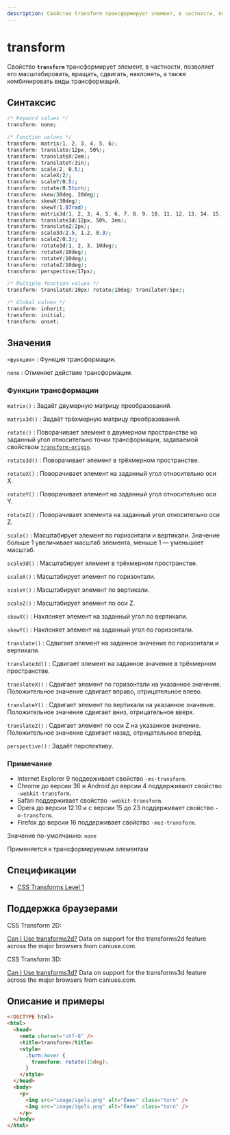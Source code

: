 ```yaml
---
description: Свойство transform трансформирует элемент, в частности, позволяет его масштабировать, вращать, сдвигать, наклонять, а также комбинировать виды трансформаций
---
```


# transform

Свойство **`transform`** трансформирует элемент, в частности, позволяет его масштабировать, вращать, сдвигать, наклонять, а также комбинировать виды трансформаций.

## Синтаксис

```css
/* Keyword values */
transform: none;

/* Function values */
transform: matrix(1, 2, 3, 4, 5, 6);
transform: translate(12px, 50%);
transform: translateX(2em);
transform: translateY(3in);
transform: scale(2, 0.5);
transform: scaleX(2);
transform: scaleY(0.5);
transform: rotate(0.5turn);
transform: skew(30deg, 20deg);
transform: skewX(30deg);
transform: skewY(1.07rad);
transform: matrix3d(1, 2, 3, 4, 5, 6, 7, 8, 9, 10, 11, 12, 13, 14, 15, 16);
transform: translate3d(12px, 50%, 3em);
transform: translateZ(2px);
transform: scale3d(2.5, 1.2, 0.3);
transform: scaleZ(0.3);
transform: rotate3d(1, 2, 3, 10deg);
transform: rotateX(10deg);
transform: rotateY(10deg);
transform: rotateZ(10deg);
transform: perspective(17px);

/* Multiple function values */
transform: translateX(10px) rotate(10deg) translateY(5px);

/* Global values */
transform: inherit;
transform: initial;
transform: unset;
```

## Значения

`<функция>`
: Функция трансформации.

`none`
: Отменяет действие трансформации.

### Функции трансформации

`matrix()`
: Задаёт двумерную матрицу преобразований.

`matrix3d()`
: Задаёт трёхмерную матрицу преобразований.

`rotate()`
: Поворачивает элемент в двумерном пространстве на заданный угол относительно точки трансформации, задаваемой свойством [`transform-origin`](transform-origin.md).

`rotate3d()`
: Поворачивает элемент в трёхмерном пространстве.

`rotateX()`
: Поворачивает элемент на заданный угол относительно оси X.

`rotateY()`
: Поворачивает элемент на заданный угол относительно оси Y.

`rotateZ()`
: Поворачивает элемента на заданный угол относительно оси Z.

`scale()`
: Масштабирует элемент по горизонтали и вертикали. Значение больше 1 увеличивает масштаб элемента, меньше 1 — уменьшает масштаб.

`scale3d()`
: Масштабирует элемент в трёхмерном пространстве.

`scaleX()`
: Масштабирует элемент по горизонтали.

`scaleY()`
: Масштабирует элемент по вертикали.

`scaleZ()`
: Масштабирует элемент по оси Z.

`skewX()`
: Наклоняет элемент на заданный угол по вертикали.

`skewY()`
: Наклоняет элемент на заданный угол по горизонтали.

`translate()`
: Сдвигает элемент на заданное значение по горизонтали и вертикали.

`translate3d()`
: Сдвигает элемент на заданное значение в трёхмерном пространстве.

`translateX()`
: Сдвигает элемент по горизонтали на указанное значение. Положительное значение сдвигает вправо, отрицательное влево.

`translateY()`
: Сдвигает элемент по вертикали на указанное значение. Положительное значение сдвигает вниз, отрицательное вверх.

`translateZ()`
: Сдвигает элемент по оси Z на указанное значение. Положительное значение сдвигает назад, отрицательное вперёд.

`perspective()`
: Задаёт перспективу.

### Примечание

- Internet Explorer 9 поддерживает свойство `-ms-transform`.
- Chrome до версии 36 и Android до версии 4 поддерживают свойство `-webkit-transform`.
- Safari поддерживает свойство `-webkit-transform`.
- Opera до версии 12.10 и с версии 15 до 23 поддерживает свойство `-o-transform`.
- Firefox до версии 16 поддерживает свойство `-moz-transform`.

Значение по-умолчанию: `none`

Применяется к трансформируемым элементам

## Спецификации

- [CSS Transforms Level 1](http://dev.w3.org/csswg/css-transforms/#transform)

## Поддержка браузерами

CSS Transform 2D:

<p class="ciu_embed" data-feature="transforms2d" data-periods="future_1,current,past_1,past_2">
  <a href="http://caniuse.com/#feat=transforms2d">Can I Use transforms2d?</a> Data on support for the transforms2d feature across the major browsers from caniuse.com.
</p>

CSS Transform 3D:

<p class="ciu_embed" data-feature="transforms3d" data-periods="future_1,current,past_1,past_2">
  <a href="http://caniuse.com/#feat=transforms3d">Can I Use transforms3d?</a> Data on support for the transforms3d feature across the major browsers from caniuse.com.
</p>

## Описание и примеры

```html
<!DOCTYPE html>
<html>
  <head>
    <meta charset="utf-8" />
    <title>transform</title>
    <style>
      .turn:hover {
        transform: rotate(15deg);
      }
    </style>
  </head>
  <body>
    <p>
      <img src="image/igels.png" alt="Ёжик" class="turn" />
      <img src="image/igels.png" alt="Ёжик" class="turn" />
    </p>
  </body>
</html>
```
